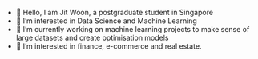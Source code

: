 - 👋 Hello, I am Jit Woon, a postgraduate student in Singapore
- 👀 I’m interested in Data Science and Machine Learning
- 🌱 I’m currently working on machine learning projects to make sense of large datasets and create optimisation models
- 💞️ I’m interested in finance, e-commerce and real estate.


